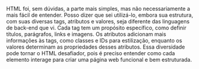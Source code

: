 HTML foi, sem dúvidas, a parte mais simples, mas não necessariamente a mais fácil de entender. Posso dizer que sei utilizá-lo, embora sua estrutura, com suas diversas tags, atributos e valores, seja diferente das linguagens de back-end que vi. Cada tag tem um propósito específico, como definir títulos, parágrafos, links e imagens. Os atributos adicionam mais informações às tags, como classes e IDs para estilização, enquanto os valores determinam as propriedades desses atributos. Essa diversidade pode tornar o HTML desafiador, pois é preciso entender como cada elemento interage para criar uma página web funcional e bem estruturada.
